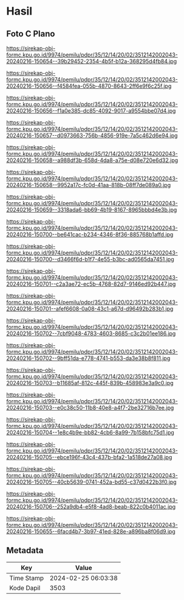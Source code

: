 # Hasil

## Foto C Plano

https://sirekap-obj-formc.kpu.go.id/9974/pemilu/pdpr/35/12/14/20/02/3512142002043-20240216-150654--39b29452-2354-4b5f-b12a-368295d4fb84.jpg

https://sirekap-obj-formc.kpu.go.id/9974/pemilu/pdpr/35/12/14/20/02/3512142002043-20240216-150656--f4584fea-055b-4870-8643-2ff6e9f6c25f.jpg

https://sirekap-obj-formc.kpu.go.id/9974/pemilu/pdpr/35/12/14/20/02/3512142002043-20240216-150656--f1a0e385-dc85-4092-9017-a9554bbe07d4.jpg

https://sirekap-obj-formc.kpu.go.id/9974/pemilu/pdpr/35/12/14/20/02/3512142002043-20240216-150657--d0973663-756b-4856-919e-7a5c462d6e94.jpg

https://sirekap-obj-formc.kpu.go.id/9974/pemilu/pdpr/35/12/14/20/02/3512142002043-20240216-150658--a988df3b-658d-4da8-a75e-d08e720e6d32.jpg

https://sirekap-obj-formc.kpu.go.id/9974/pemilu/pdpr/35/12/14/20/02/3512142002043-20240216-150658--9952a17c-fc0d-41aa-818b-08ff7de089a0.jpg

https://sirekap-obj-formc.kpu.go.id/9974/pemilu/pdpr/35/12/14/20/02/3512142002043-20240216-150659--3318ada6-bb69-4b19-8167-8965bbbd4e3b.jpg

https://sirekap-obj-formc.kpu.go.id/9974/pemilu/pdpr/35/12/14/20/02/3512142002043-20240216-150700--be641cac-b234-4346-8f36-885768b1affd.jpg

https://sirekap-obj-formc.kpu.go.id/9974/pemilu/pdpr/35/12/14/20/02/3512142002043-20240216-150700--d3466f6d-b1f7-4e55-b3bc-ad0565da7451.jpg

https://sirekap-obj-formc.kpu.go.id/9974/pemilu/pdpr/35/12/14/20/02/3512142002043-20240216-150701--c2a3ae72-ec5b-4768-82d7-9146ed92b447.jpg

https://sirekap-obj-formc.kpu.go.id/9974/pemilu/pdpr/35/12/14/20/02/3512142002043-20240216-150701--afef6608-0a08-43c1-a67d-d96492b283b1.jpg

https://sirekap-obj-formc.kpu.go.id/9974/pemilu/pdpr/35/12/14/20/02/3512142002043-20240216-150702--7cbf9048-4783-4603-8685-c3c2b01ee186.jpg

https://sirekap-obj-formc.kpu.go.id/9974/pemilu/pdpr/35/12/14/20/02/3512142002043-20240216-150702--9bff51da-e778-4741-b553-da3e38b8f811.jpg

https://sirekap-obj-formc.kpu.go.id/9974/pemilu/pdpr/35/12/14/20/02/3512142002043-20240216-150703--b11685af-812c-445f-839b-458983e3a9c0.jpg

https://sirekap-obj-formc.kpu.go.id/9974/pemilu/pdpr/35/12/14/20/02/3512142002043-20240216-150703--e0c38c50-11b8-40e8-a4f7-2be32716b7ee.jpg

https://sirekap-obj-formc.kpu.go.id/9974/pemilu/pdpr/35/12/14/20/02/3512142002043-20240216-150704--1e8c4b9e-bb82-4cb6-8a99-7b158bfc75d1.jpg

https://sirekap-obj-formc.kpu.go.id/9974/pemilu/pdpr/35/12/14/20/02/3512142002043-20240216-150705--ebce196f-43c4-437b-bfa2-1a518de27a08.jpg

https://sirekap-obj-formc.kpu.go.id/9974/pemilu/pdpr/35/12/14/20/02/3512142002043-20240216-150705--40cb5639-0741-452a-bd55-c37d0422b3f0.jpg

https://sirekap-obj-formc.kpu.go.id/9974/pemilu/pdpr/35/12/14/20/02/3512142002043-20240216-150706--252a9db4-e5f8-4ad8-beab-822c0b4011ac.jpg

https://sirekap-obj-formc.kpu.go.id/9974/pemilu/pdpr/35/12/14/20/02/3512142002043-20240216-150655--6facd4b7-3b97-41ed-828e-a896ba8f06d9.jpg


## Metadata

| Key        | Value               |
| ---------- | ------------------- |
| Time Stamp | 2024-02-25 06:03:38 |
| Kode Dapil | 3503                |



